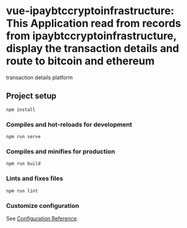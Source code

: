 # vue-ipaybtccryptoinfrastructure: This Application read from records from ipaybtccryptoinfrastructure, display the transaction details and route to bitcoin and ethereum 
transaction details platform

## Project setup
```
npm install
```

### Compiles and hot-reloads for development
```
npm run serve
```

### Compiles and minifies for production
```
npm run build
```

### Lints and fixes files
```
npm run lint
```

### Customize configuration
See [Configuration Reference](https://cli.vuejs.org/config/).
